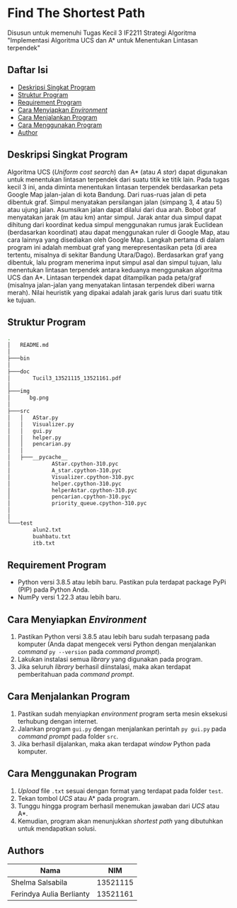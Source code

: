 # Find The Shortest Path
Disusun untuk memenuhi Tugas Kecil 3 IF2211 Strategi Algoritma "Implementasi Algoritma UCS dan A* untuk Menentukan Lintasan terpendek"

## Daftar Isi
* [Deskripsi Singkat Program](#deskripsi-singkat-program)
* [Struktur Program](#struktur-program)
* [Requirement Program](#requirement-program)
* [Cara Menyiapkan *Environment*](#cara-menyiapkan-environment)
* [Cara Menjalankan Program](#cara-menjalankan-program)
* [Cara Menggunakan Program](#cara-menggunakan-program)
* [Author](#author)

## Deskripsi Singkat Program
Algoritma UCS (*Uniform cost search*) dan A* (atau *A star*) dapat digunakan untuk menentukan lintasan terpendek dari suatu titik ke titik lain. Pada tugas kecil 3 ini, anda diminta menentukan lintasan terpendek berdasarkan peta Google Map jalan-jalan di kota Bandung. Dari ruas-ruas jalan di peta dibentuk graf. Simpul menyatakan persilangan jalan (simpang 3, 4 atau 5) atau ujung jalan. Asumsikan jalan dapat dilalui dari dua arah. Bobot graf menyatakan jarak (m atau km) antar simpul. Jarak antar dua simpul dapat dihitung dari koordinat kedua simpul menggunakan rumus jarak Euclidean (berdasarkan koordinat) atau dapat menggunakan ruler di Google Map, atau cara lainnya yang disediakan oleh Google Map. Langkah pertama di dalam program ini adalah membuat graf yang merepresentasikan peta (di area tertentu, misalnya di sekitar Bandung Utara/Dago). Berdasarkan graf yang dibentuk, lalu program menerima input simpul asal dan simpul tujuan, lalu menentukan lintasan terpendek antara keduanya menggunakan algoritma UCS dan A*. Lintasan terpendek dapat ditampilkan pada peta/graf (misalnya jalan-jalan yang menyatakan lintasan terpendek diberi warna merah). Nilai heuristik yang dipakai adalah jarak garis lurus dari suatu titik ke tujuan.
## Struktur Program
```bash
.
│   README.md
│   
├───bin
│   
├───doc
│       Tucil3_13521115_13521161.pdf
│  
├───img
│      bg.png
│
├───src
│   │   AStar.py
│   │   Visualizer.py
│   │   gui.py
│   │   helper.py
│   │   pencarian.py
│   │   
│   ├───__pycache__
│             AStar.cpython-310.pyc
│             A_star.cpython-310.pyc
│             Visualizer.cpython-310.pyc
│             helper.cpython-310.pyc
│             helperAstar.cpython-310.pyc
│             pencarian.cpython-310.pyc
│             priority_queue.cpython-310.pyc
│              
│
└───test
        alun2.txt
        buahbatu.txt
        itb.txt
```

## Requirement Program
* Python versi 3.8.5 atau lebih baru. Pastikan pula terdapat package PyPi (PIP) pada Python Anda.
* NumPy versi 1.22.3 atau lebih baru.

## Cara Menyiapkan *Environment*
1. Pastikan Python versi 3.8.5 atau lebih baru sudah terpasang pada komputer (Anda dapat mengecek versi Python dengan menjalankan *command* `py --version` pada *command prompt*).
2. Lakukan instalasi semua *library* yang digunakan pada program.
3. Jika seluruh *library* berhasil diinstalasi, maka akan terdapat pemberitahuan pada *command prompt*.

## Cara Menjalankan Program
1. Pastikan sudah menyiapkan *environment* program serta mesin eksekusi terhubung dengan internet.
2. Jalankan program `gui.py` dengan menjalankan perintah `py gui.py` pada *command prompt* pada folder `src`.
3. Jika berhasil dijalankan, maka akan terdapat *window* Python pada komputer.

## Cara Menggunakan Program
1. *Upload* file `.txt` sesuai dengan format yang terdapat pada folder `test`.
2. Tekan tombol *UCS* atau A* pada program.
3. Tunggu hingga program berhasil menemukan jawaban dari *UCS* atau A*.
4. Kemudian, program akan menunjukkan *shortest path* yang dibutuhkan untuk mendapatkan solusi.

## Authors

| Nama                  | NIM      |
| --------------------- | -------- |
| Shelma Salsabila | 13521115 |
| Ferindya Aulia Berlianty | 13521161 |
